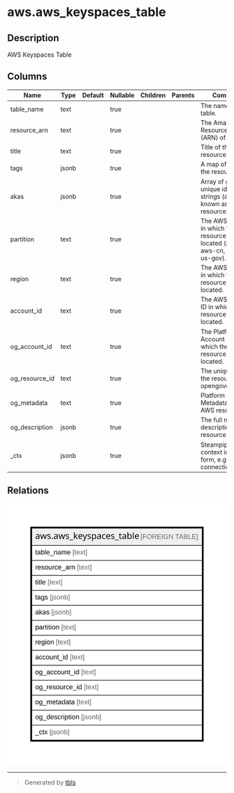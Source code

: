 # aws.aws_keyspaces_table

## Description

AWS Keyspaces Table

## Columns

| Name | Type | Default | Nullable | Children | Parents | Comment |
| ---- | ---- | ------- | -------- | -------- | ------- | ------- |
| table_name | text |  | true |  |  | The name of the table. |
| resource_arn | text |  | true |  |  | The Amazon Resource Name (ARN) of the table |
| title | text |  | true |  |  | Title of the resource. |
| tags | jsonb |  | true |  |  | A map of tags for the resource. |
| akas | jsonb |  | true |  |  | Array of globally unique identifier strings (also known as) for the resource. |
| partition | text |  | true |  |  | The AWS partition in which the resource is located (aws, aws-cn, or aws-us-gov). |
| region | text |  | true |  |  | The AWS Region in which the resource is located. |
| account_id | text |  | true |  |  | The AWS Account ID in which the resource is located. |
| og_account_id | text |  | true |  |  | The Platform Account ID in which the resource is located. |
| og_resource_id | text |  | true |  |  | The unique ID of the resource in opengovernance. |
| og_metadata | text |  | true |  |  | Platform Metadata of the AWS resource. |
| og_description | jsonb |  | true |  |  | The full model description of the resource |
| _ctx | jsonb |  | true |  |  | Steampipe context in JSON form, e.g. connection_name. |

## Relations

![er](aws.aws_keyspaces_table.svg)

---

> Generated by [tbls](https://github.com/k1LoW/tbls)
